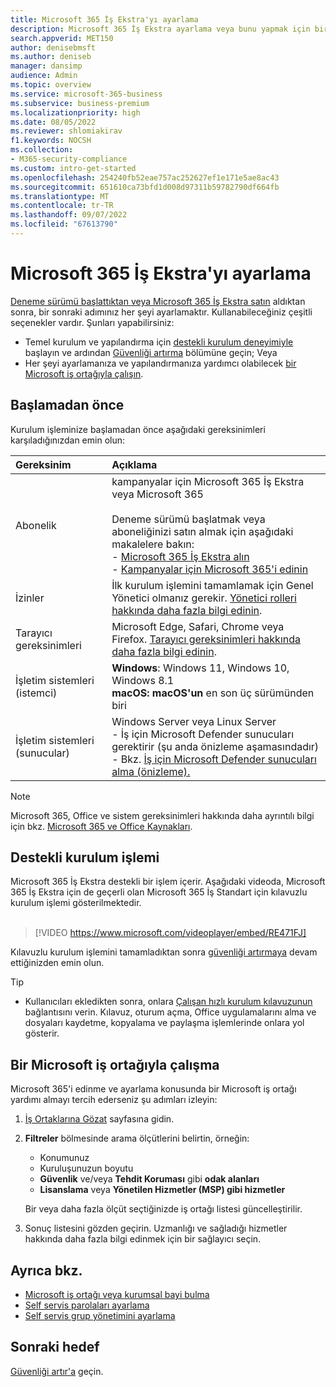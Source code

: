 ```yaml
---
title: Microsoft 365 İş Ekstra'yı ayarlama
description: Microsoft 365 İş Ekstra ayarlama veya bunu yapmak için bir çözüm sağlayıcısıyla çalışma.
search.appverid: MET150
author: denisebmsft
ms.author: deniseb
manager: dansimp
audience: Admin
ms.topic: overview
ms.service: microsoft-365-business
ms.subservice: business-premium
ms.localizationpriority: high
ms.date: 08/05/2022
ms.reviewer: shlomiakirav
f1.keywords: NOCSH
ms.collection:
- M365-security-compliance
ms.custom: intro-get-started
ms.openlocfilehash: 254240fb52eae757ac252627ef1e171e5ae8ac43
ms.sourcegitcommit: 651610ca73bfd1d008d97311b59782790df664fb
ms.translationtype: MT
ms.contentlocale: tr-TR
ms.lasthandoff: 09/07/2022
ms.locfileid: "67613790"
---
```

# <a name="set-up-microsoft-365-business-premium"></a>Microsoft 365 İş Ekstra'yı ayarlama

[Deneme sürümü başlattıktan veya Microsoft 365 İş Ekstra satın](get-microsoft-365-business-premium.md) aldıktan sonra, bir sonraki adımınız her şeyi ayarlamaktır. Kullanabileceğiniz çeşitli seçenekler vardır. Şunları yapabilirsiniz:

- Temel kurulum ve yapılandırma için [destekli kurulum deneyimiyle](m365bp-setup.md#guided-setup-process) başlayın ve ardından [Güvenliği artırma](m365bp-security-overview.md) bölümüne geçin; Veya
- Her şeyi ayarlamanıza ve yapılandırmanıza yardımcı olabilecek [bir Microsoft iş ortağıyla çalışın](m365bp-setup.md#work-with-a-microsoft-partner).

## <a name="before-you-begin"></a>Başlamadan önce

Kurulum işleminize başlamadan önce aşağıdaki gereksinimleri karşıladığınızdan emin olun:

| Gereksinim | Açıklama |
|:---|:---|
| Abonelik | kampanyalar için Microsoft 365 İş Ekstra veya Microsoft 365 <br/><br/> Deneme sürümü başlatmak veya aboneliğinizi satın almak için aşağıdaki makalelere bakın: <br/>- [Microsoft 365 İş Ekstra alın](get-microsoft-365-business-premium.md)<br/>- [Kampanyalar için Microsoft 365'i edinin](get-microsoft-365-campaigns.md) |
| İzinler  | İlk kurulum işlemini tamamlamak için Genel Yönetici olmanız gerekir. [Yönetici rolleri hakkında daha fazla bilgi edinin](../admin/add-users/about-admin-roles.md). |
| Tarayıcı gereksinimleri | Microsoft Edge, Safari, Chrome veya Firefox. [Tarayıcı gereksinimleri hakkında daha fazla bilgi edinin](https://www.microsoft.com/microsoft-365/microsoft-365-and-office-resources#coreui-heading-uyetipy).  |
| İşletim sistemleri (istemci) | **Windows**: Windows 11, Windows 10, Windows 8.1<br/>**macOS: macOS'un** en son üç sürümünden biri 
| İşletim sistemleri (sunucular) | Windows Server veya Linux Server <br/>- İş için Microsoft Defender sunucuları gerektirir (şu anda önizleme aşamasındadır)<br/>- Bkz. [İş için Microsoft Defender sunucuları alma (önizleme).](../security/defender-business/get-defender-business-servers.md)  |

> [!NOTE]
> Microsoft 365, Office ve sistem gereksinimleri hakkında daha ayrıntılı bilgi için bkz. [Microsoft 365 ve Office Kaynakları](https://www.microsoft.com/microsoft-365/microsoft-365-and-office-resources).

## <a name="guided-setup-process"></a>Destekli kurulum işlemi

Microsoft 365 İş Ekstra destekli bir işlem içerir. Aşağıdaki videoda, Microsoft 365 İş Ekstra için de geçerli olan Microsoft 365 İş Standart için kılavuzlu kurulum işlemi gösterilmektedir. <br/><br/>

> [!VIDEO https://www.microsoft.com/videoplayer/embed/RE471FJ]

Kılavuzlu kurulum işlemini tamamladıktan sonra [güvenliği artırmaya](m365bp-security-overview.md) devam ettiğinizden emin olun.

> [!TIP]
> - Kullanıcıları ekledikten sonra, onlara [Çalışan hızlı kurulum kılavuzunun](../admin/setup/employee-quick-setup.md) bağlantısını verin. Kılavuz, oturum açma, Office uygulamalarını alma ve dosyaları kaydetme, kopyalama ve paylaşma işlemlerinde onlara yol gösterir.


## <a name="work-with-a-microsoft-partner"></a>Bir Microsoft iş ortağıyla çalışma

Microsoft 365'i edinme ve ayarlama konusunda bir Microsoft iş ortağı yardımı almayı tercih ederseniz şu adımları izleyin:

1. [İş Ortaklarına Gözat](https://appsource.microsoft.com/marketplace/partner-dir) sayfasına gidin.

2. **Filtreler** bölmesinde arama ölçütlerini belirtin, örneğin:

   - Konumunuz
   - Kuruluşunuzun boyutu
   - **Güvenlik** ve/veya **Tehdit Koruması** gibi **odak alanları** 
   - **Lisanslama** veya **Yönetilen Hizmetler (MSP) gibi hizmetler**

   Bir veya daha fazla ölçüt seçtiğinizde iş ortağı listesi güncelleştirilir.

3. Sonuç listesini gözden geçirin. Uzmanlığı ve sağladığı hizmetler hakkında daha fazla bilgi edinmek için bir sağlayıcı seçin.

## <a name="see-also"></a>Ayrıca bkz.

- [Microsoft iş ortağı veya kurumsal bayi bulma](../admin/manage/find-your-partner-or-reseller.md)
- [Self servis parolaları ayarlama](../admin/add-users/let-users-reset-passwords.md)
- [Self servis grup yönetimini ayarlama](/azure/active-directory/enterprise-users/groups-self-service-management)

## <a name="next-objective"></a>Sonraki hedef

[Güvenliği artır'a](m365bp-security-overview.md) geçin.
